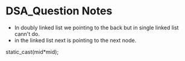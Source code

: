 # DSA_Question Notes
- In doubly linked list we pointing to the back but in single linked list cann't do.
- in the linked list next is pointing to the next node.



static_cast<long long>(mid*mid);
